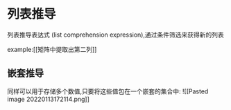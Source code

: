 # 列表推导

列表推导表达式 (list comprehension expression),通过条件筛选来获得新的列表


example:[[矩阵中提取出第二列]]

## 嵌套推导

同样可以用于存储多个数值,只要将这些值包在一个嵌套的集合中:
![[Pasted image 20220113172114.png]]